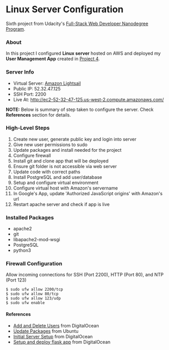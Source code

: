 # Linux Server Configuration

Sixth project from Udacity's [Full-Stack Web Developer Nanodegree Program](https://www.udacity.com/course/full-stack-web-developer-nanodegree--nd004).

### About
In this project I configured __Linux server__ hosted on AWS and deployed my __User Management App__ created in [Project 4](https://github.com/dimak1/udacity-fsnd-project4).

### Server Info
- Virtual Server: [Amazon Lightsail](https://amazonlightsail.com/)
- Public IP: 52.32.47.125
- SSH Port: 2200
- Live At: http://ec2-52-32-47-125.us-west-2.compute.amazonaws.com/

__NOTE:__ Below is summary of step taken to configure the server. Check __References__ section for details.

### High-Level Steps
1. Create new user, generate public key and login into server
2. Give new user permissions to sudo
3. Update packages and install needed for the project
4. Configure firewall
5. Install git and clone app that will be deployed
6. Ensure git folder is not accessible via web server
7. Update code with correct paths
8. Install PostgreSQL and add user/database
9. Setup and configure virtual environment
10. Configure virtual host with Amazon's servername
11. In Google's App, update 'Authorized JavaScript origins' with Amazon's url
12. Restart apache server and check if app is live

### Installed Packages

- apache2
- git
- libapache2-mod-wsgi
- PostgreSQL
- python3

### Firewall Configuration
Allow incoming connections for SSH (Port 2200), HTTP (Port 80), and NTP (Port 123)
```
$ sudo ufw allow 2200/tcp
$ sudo ufw allow 80/tcp
$ sudo ufw allow 123/udp
$ sudo ufw enable
```

#### References

- [Add and Delete Users](https://www.digitalocean.com/community/tutorials/how-to-add-and-delete-users-on-an-ubuntu-14-04-vps) from DigitalOcean
- [Update Packages](https://wiki.ubuntu.com/Security/Upgrades) from Ubuntu
- [Initial Server Setup](https://www.digitalocean.com/community/tutorials/initial-server-setup-with-ubuntu-14-04) from DigitalOcean
- [Setup and deploy flask app](https://www.digitalocean.com/community/tutorials/how-to-deploy-a-flask-application-on-an-ubuntu-vps) from DigitalOcean

